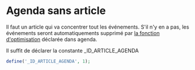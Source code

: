 # Agenda sans article

Il faut un article qui va concentrer tout les événements. S'il n'y en a pas, les événements seront automatiquements supprimé par [la fonction d'optimisation](http://zone.spip.org/trac/spip-zone/browser/_plugins_/agenda/trunk/agenda_pipelines.php#L100) déclarée dans agenda.

Il suffit de déclarer la constante _ID_ARTICLE_AGENDA

```php
define('_ID_ARTICLE_AGENDA', 1);
```
